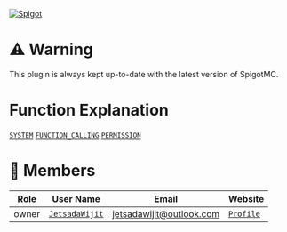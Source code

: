 [![Spigot](https://raw.githubusercontent.com/intergrav/devins-badges/refs/heads/v3/assets/cozy/available/spigot_vector.svg)](https://www.spigotmc.org/resources/mcengine-artificialintelligence-original.124266/)

# ⚠️ Warning

This plugin is always kept up-to-date with the latest version of SpigotMC.

# Function Explanation

[`SYSTEM`](https://github.com/MCEngine/artificialintelligence/tree/master/docs/info/SYSTEM.md)
[`FUNCTION_CALLING`](https://github.com/MCEngine/artificialintelligence/tree/master/docs/info/FUNCTION_CALLING.md)
[`PERMISSION`](https://github.com/MCEngine/artificialintelligence/tree/master/docs/info/PERMISSION.md)

# 👥 Members

|Role|User Name|Email|Website|
|-|-|-|-|
|owner|[`JetsadaWijit`](https://github.com/JetsadaWijit)|jetsadawijit@outlook.com|[`Profile`](https://jetsadawijit.github.io)|

